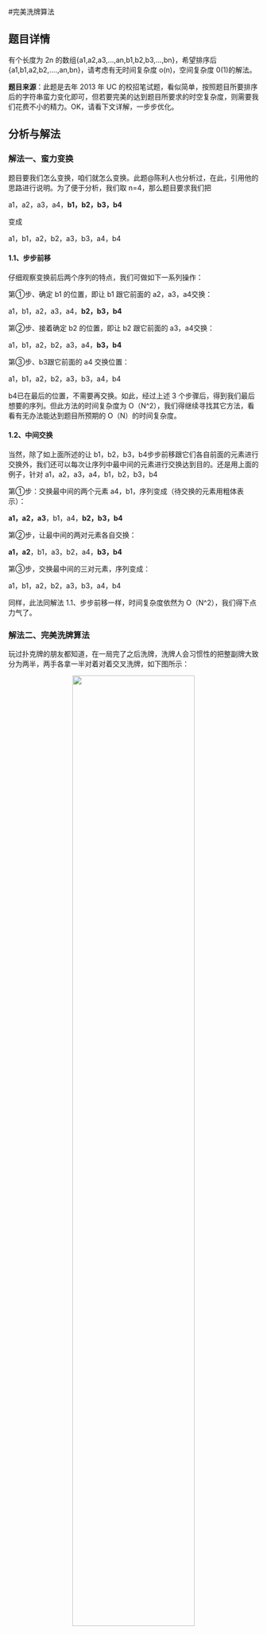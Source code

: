 
#完美洗牌算法

## 题目详情

有个长度为 2n 的数组{a1,a2,a3,...,an,b1,b2,b3,...,bn}，希望排序后{a1,b1,a2,b2,....,an,bn}，请考虑有无时间复杂度 o(n)，空间复杂度 0(1)的解法。

**题目来源**：此题是去年 2013 年 UC 的校招笔试题，看似简单，按照题目所要排序后的字符串蛮力变化即可，但若要完美的达到题目所要求的时空复杂度，则需要我们花费不小的精力。OK，请看下文详解，一步步优化。

## 分析与解法

### 解法一、蛮力变换
题目要我们怎么变换，咱们就怎么变换。此题@陈利人也分析过，在此，引用他的思路进行说明。为了便于分析，我们取 n=4，那么题目要求我们把

   a1，a2，a3，a4，**b1，b2，b3，b4**

变成

   a1，b1，a2，b2，a3，b3，a4，b4

#### 1.1、步步前移
仔细观察变换前后两个序列的特点，我们可做如下一系列操作：

第①步、确定 b1 的位置，即让 b1 跟它前面的 a2，a3，a4交换：

   a1，b1，a2，a3，a4，**b2，b3，b4**

第②步、接着确定 b2 的位置，即让 b2 跟它前面的 a3，a4交换：

   a1，b1，a2，b2，a3，a4，**b3，b4**

第③步、b3跟它前面的 a4 交换位置：

   a1，b1，a2，b2，a3，b3，a4，b4

b4已在最后的位置，不需要再交换。如此，经过上述 3 个步骤后，得到我们最后想要的序列。但此方法的时间复杂度为 O（N^2），我们得继续寻找其它方法，看看有无办法能达到题目所预期的 O（N）的时间复杂度。

#### 1.2、中间交换
当然，除了如上面所述的让 b1，b2，b3，b4步步前移跟它们各自前面的元素进行交换外，我们还可以每次让序列中最中间的元素进行交换达到目的。还是用上面的例子，针对 a1，a2，a3，a4，b1，b2，b3，b4

第①步：交换最中间的两个元素 a4，b1，序列变成（待交换的元素用粗体表示）：

   **a1，a2，a3**，b1，a4，**b2，b3，b4**

第②步，让最中间的两对元素各自交换：

   **a1，a2**，b1，a3，b2，a4，**b3，b4**

第③步，交换最中间的三对元素，序列变成：

   a1，b1，a2，b2，a3，b3，a4，b4

同样，此法同解法 1.1、步步前移一样，时间复杂度依然为 O（N^2），我们得下点力气了。


### 解法二、完美洗牌算法
玩过扑克牌的朋友都知道，在一局完了之后洗牌，洗牌人会习惯性的把整副牌大致分为两半，两手各拿一半对着对着交叉洗牌，如下图所示：

<p align="center">
    <img width="70%" height="70%" src="http://images.iterate.site/blog/image/180707/Kk339eA337.jpg?imageslim">
</p>

如果这副牌用 a1 a2 a3 a4 b1 b2 b3 b4表示（为简化问题，假设这副牌只有 8 张牌），然后一分为二之后，左手上的牌可能是 a1 a2 a3 a4，右手上的牌是 b1 b2 b3 b4，那么在如上图那样的洗牌之后，得到的牌就可能是 b1 a1 b2 a2 b3 a3 b4 a4。

技术来源于生活，2004年，microsoft的 Peiyush Jain在他发表一篇名为：“A Simple In-Place Algorithm for In-Shuffle”的论文中提出了完美洗牌算法。

这个算法解决一个什么问题呢？跟本题有什么联系呢？

Yeah，顾名思义，完美洗牌算法解决的就是一个完美洗牌问题。什么是完美洗牌问题呢？即给定一个数组 a1,a2,a3,...an,b1,b2,b3..bn，最终把它置换成 b1,a1,b2,a2,...bn,an。读者可以看到，这个完美洗牌问题本质上与本题完全一致，只要在完美洗牌问题的基础上对它最后的序列 swap 两两相邻元素即可。

   即：

      a1,a2,a3,...an,b1,b2,b3..bn

通过完美洗牌问题，得到：

      b1,a1,b2,a2,b3,a3...  bn,an

再让上面相邻的元素两两 swap，即可达到本题的要求：

      a1,b1,a2,b2,a3,b3....,an,bn

也就是说，如果我们能通过完美洗牌算法（时间复杂度 O(N)，空间复杂度 O(1)）解决了完美洗牌问题，也就间接解决了本题。

虽然网上已有不少文章对上篇论文或翻译或做解释说明，但对于初学者来说，理解难度实在太大，再者，若直接翻译原文，根本无法看出这个算法怎么一步步得来的，故下文将从完美洗牌算法的最基本的原型开始说起，以让读者能对此算法一目了然。

#### 2.1、位置置换 pefect_shuffle1算法
为方便讨论，我们设定数组的下标从 1 开始，下标范围是[1..2n]。 还是通过之前 n=4的例子，来看下每个元素最终去了什么地方。

  起始序列：a1 a2 a3 a4 b1 b2 b3 b4
  数组下标：1    2   3   4   5   6   7    8
  最终序列：b1 a1 b2 a2 b3 a3 b4 a4

从上面的例子我们能看到，前 n 个元素中，
>
第 1 个元素 a1 到了原第 2 个元素 a2 的位置，即 1->2；
>
第 2 个元素 a2 到了原第 4 个元素 a4 的位置，即 2->4；
>
第 3 个元素 a3 到了原第 6 个元素 b2 的位置，即 3->6；
>
第 4 个元素 a4 到了原第 8 个元素 b4 的位置，即 4->8；
>

那么推广到一般情况即是：前 n 个元素中，第 i 个元素去了 第（2 * i）的位置。

上面是针对前 n 个元素，那么针对后 n 个元素，可以看出：
>
第 5 个元素 b1 到了原第 1 个元素 a1 的位置，即 5->1；
>
第 6 个元素 b2 到了原第 3 个元素 a3 的位置，即 6->3；
>
第 7 个元素 b3 到了原第 5 个元素 b1 的位置，即 7->5；
>
第 8 个元素 b4 到了原第 7 个元素 b3 的位置，即 8->7；

推广到一般情况是，后 n 个元素，第 i 个元素去了第  (2 * (i - n) ) - 1 =  2 * i - (2 * n + 1)  = (2 * i) % (2 * n + 1) 个位置。

再综合到任意情况，任意的第 i 个元素，我们最终换到了 (2 * i) % (2 * n + 1)的位置。为何呢？因为：
>
当 0 < i < n时， 原式= (2i) % (2 * n + 1)  = 2i；
>
当 i > n时，原式(2 * i) % (2 * n + 1)保持不变。

因此，如果题目允许我们再用一个数组的话，我们直接把每个元素放到该放得位置就好了。也就产生了最简单的方法 pefect_shuffle1，参考代码如下：

```c
// 时间 O(n)，空间 O(n) 数组下标从 1 开始
void PefectShuffle1(int *a, int n)
{
    int n2 = n * 2, i, b[N];
    for (i = 1; i <= n2; ++i)
    {
        b[(i * 2) % (n2 + 1)] = a[i];
    }
    for (i = 1; i <= n2; ++i)
    {
        a[i] = b[i];
    }
}
```

但很明显，它的时间复杂度虽然是 O(n)，但其空间复杂度却是 O(n)，仍不符合本题所期待的时间 O(n)，空间 O(1)。我们继续寻找更优的解法。

与此同时，我也提醒下读者，根据上面变换的节奏，我们可以看出有两个圈，
>
一个是 1 -> 2 -> 4 -> 8 -> 7 -> 5 -> 1；
>
一个是 3 -> 6 -> 3。

下文 2.2.1、走圈算法 cycle_leader将再次提到这两个圈。

#### 2.2、完美洗牌算法 perfect_shuffle2
##### 2.2.1、走圈算法 cycle_leader

因为之前 perfect_shuffle1算法未达到时间复杂度 O（N）并且空间复杂度 O（1）的要求，所以我们必须得再找一种新的方法，以期能完美的解决本节开头提出的完美洗牌问题。

 让我们先来回顾一下 2.1节位置置换 perfect_shuffle1算法，还记得我之前提醒读者的关于当 n=4时，通过位置置换让每一个元素到了最后的位置时，所形成的两个圈么？我引用下 2.1节的相关内容：

当 n=4的情况：

  起始序列：a1 a2 a3 a4 b1 b2 b3 b4
  数组下标：1    2   3   4   5   6   7    8
  最终序列：b1 a1 b2 a2 b3 a3 b4 a4

即通过置换，我们得到如下结论：

“于此同时，我也提醒下读者，根据上面变换的节奏，我们可以看出有两个圈，
>
一个是 1 -> 2 -> 4 -> 8 -> 7 -> 5 -> 1；
>
一个是 3 -> 6 -> 3。”

这两个圈可以表示为（1,2,4,8,7,5）和（3,6），且 perfect_shuffle1算法也已经告诉了我们，不管你 n 是奇数还是偶数，每个位置的元素都将变为第（2*i） % （2n+1）个元素：

因此我们只要知道圈里最小位置编号的元素即圈的头部，顺着圈走一遍就可以达到目的，且因为圈与圈是不相交的，所以这样下来，我们刚好走了 O（N）步。

还是举 n=4的例子，且假定我们已经知道第一个圈和第二个圈的前提下，要让 1 2 3 4 5 6 7 8变换成 5 1 6 2 7 3 8 4：

  第一个圈：1 -> 2 -> 4 -> 8 -> 7 -> 5 -> 1
  第二个圈：3 -> 6 -> 3：

  原始数组：1 2 3 4 5 6 7 8
  数组下标：1 2 3 4 5 6 7 8

  走第一圈：5 1 3 2 7 6 8 4
  走第二圈：5 1 6 2 7 3 8 4

上面沿着圈走的算法我们给它取名为 cycle_leader，这部分代码如下：

```c
//数组下标从 1 开始，from是圈的头部，mod是要取模的数 mod 应该为 2 * n + 1，时间复杂度 O(圈长）
void CycleLeader(int *a, int from, int mod)
{
    int t,i;

    for (i = from * 2 % mod; i != from; i = i * 2 % mod)
    {
        t = a[i];
        a[i] = a[from];
        a[from] = t;
    }
}
```

##### 2.2.2、神级结论：若 2*n=（3^k - 1），则可确定圈的个数及各自头部的起始位置

下面我要引用此论文“A Simple In-Place Algorithm for In-Shuffle”的一个结论了，即
对于 2*n = （3^k-1）这种长度的数组，恰好只有 k 个圈，且每个圈头部的起始位置分别是 1,3,9，...3^(k-1)。

论文原文部分为：

<p align="center">
    <img width="70%" height="70%" src="http://images.iterate.site/blog/image/180707/j6Hkmhm0i3.jpg?imageslim">
</p>

也就是说，利用上述这个结论，我们可以解决这种特殊长度 2*n = （3^k-1）的数组问题，那么若给定的长度 n 是任意的咋办呢？此时，我们可以采取分而治之算法的思想，把整个数组一分为二，即拆分成两个部分：

让一部分的长度满足神级结论：若 2*m = （3^k-1），则恰好 k 个圈，且每个圈头部的起始位置分别是 1,3,9，...3^(k-1)。其中 m < n，m往神级结论所需的值上套；

剩下的 n-m部分单独计算；

当把 n 分解成 m 和 n-m两部分后，原始数组对应的下标如下（为了方便描述，我们依然只需要看数组下标就够了）：

  原始数组下标：1..m m+1.. n，   n+1 .. n+m, n+m+1,..2*n

且为了能让前部分的序列满足神级结论 2*m = （3^k-1），我们可以把中间那两段长度为 n-m和 m 的段交换位置，即相当于把 m+1..n，n+1..n+m的段循环右移 m 次（为什么要这么做？因为如此操作后，数组的前部分的长度为 2m，而根据神级结论：当 2m=3^k-1时，可知这长度 2m 的部分恰好有 k 个圈）。

而如果读者看过本系列第一章、左旋转字符串的话，就应该意识到循环位移是有 O（N）的算法的，其思想即是把前 n-m个元素（m+1.. n）和后 m 个元素（n+1 .. n+m）先各自翻转一下，再将整个段（m+1.. n，   n+1 .. n+m）翻转下。

这个翻转的代码如下：

```c
//翻转字符串时间复杂度 O(to - from)
void reverse(int *a, int from, int to)
{
    int t;
    for (; from < to; ++from, --to)
    {
        t = a[from];
        a[from] = a[to];
        a[to] = t;
    }
}

//循环右移 num 位 时间复杂度 O(n)
void RightRotate(int *a, int num, int n)
{
    reverse(a, 1, n - num);
    reverse(a, n - num + 1, n);
    reverse(a, 1, n);
}
```

翻转后，得到的目标数组的下标为：

     目标数组下标：1..m n+1..n+m    m+1 .. n       n+m+1,..2*n

OK，理论讲清楚了，再举个例子便会更加一目了然。当给定 n=7时，若要满足神级结论 2*n=3^k-1，k只能取 2，继而推得 n‘=m=4。

     原始数组：a1 a2 a3 a4       a5 a6 a7     b1 b2 b3 b4   b5 b6 b7

既然 m=4，即让上述数组中有下划线的两个部分交换，得到：

    目标数组：a1 a2 a3 a4    b1 b2 b3 b4      a5 a6 a7     b5 b6 b7

继而目标数组中的前半部分 a1 a2 a3 a4 b1 b2 b3 b4部分可以用 2.2.1、走圈算法 cycle_leader搞定，于此我们最终求解的 n 长度变成了 n’=3，即 n 的长度减小了 4，单独再解决后半部分 a5 a6 a7 b5 b6 b7即可。

##### 2.2.3、完美洗牌算法 perfect_shuffle3

从上文的分析过程中也就得出了我们的完美洗牌算法，其算法流程为：
>
输入数组　A[1..2 * n]
>
step 1 找到 2 * m = 3^k - 1 使得 3^k <= 2 * n < 3^(k +1)
>
step 2 把 a[m + 1..n + m]那部分循环移 m 位
>
step 3 对每个 i = 0,1,2..k - 1，3^i是个圈的头部，做 cycle_leader算法，数组长度为 m，所以对 2 * m + 1取模。
>
step 4 对数组的后面部分 A[2 * m + 1.. 2 * n]继续使用本算法, 这相当于 n 减小了 m。

上述算法流程对应的论文原文为：

以上各个步骤对应的时间复杂度分析如下：
>
因为循环不断乘 3 的，所以时间复杂度 O(logn)
>
循环移位 O(n)
>
每个圈，每个元素只走了一次，一共 2*m个元素，所以复杂度 omega(m), 而 m < n，所以 也在 O(n)内。
T(n - m)
>
因此总的时间复杂度为 T(n) = T(n - m) + O(n) ，m = omega(n) ，解得：T(n) = O(n)。

此完美洗牌算法实现的参考代码如下：

```c
//copyright@caopengcs 8/24/2013
//时间 O(n)，空间 O(1)
void PerfectShuffle2(int *a, int n)
{
    int n2, m, i, k, t;
    for (; n > 1;)
    {
        // step 1
        n2 = n * 2;
        for (k = 0, m = 1; n2 / m >= 3; ++k, m *= 3)
          ;
        m /= 2;
        // 2m = 3^k - 1 , 3^k <= 2n < 3^(k + 1)

        // step 2
        right_rotate(a + m, m, n);

        // step 3
        for (i = 0, t = 1; i < k; ++i, t *= 3)
        {
          cycle_leader(a , t, m * 2 + 1);
        }

        //step 4
        a += m * 2;
        n -= m;

    }
    // n = 1
    t = a[1];
    a[1] = a[2];
    a[2] = t;
}
```

##### 2.2.4、perfect_shuffle2算法解决其变形问题

啊哈！以上代码即解决了完美洗牌问题，那么针对本章要解决的其变形问题呢？是的，如本章开头所说，在完美洗牌问题的基础上对它最后的序列 swap 两两相邻元素即可，代码如下：

```c
//copyright@caopengcs 8/24/2013
//时间复杂度 O(n)，空间复杂度 O(1)，数组下标从 1 开始，调用 perfect_shuffle3
void shuffle(int *a, int n)
{
    int i, t, n2 = n * 2;
    PerfectShuffle2(a, n);
    for (i = 2; i <= n2; i += 2)
    {
        t = a[i - 1];
        a[i - 1] = a[i];
        a[i] = t;
   }
}
```

上述的这个“在完美洗牌问题的基础上对它最后的序列 swap 两两相邻元素”的操作（当然，你也可以让原数组第一个和最后一个不变，中间的 2 * (n - 1)项用原始的标准完美洗牌算法做），只是在完美洗牌问题时间复杂度 O(N)空间复杂度 O(1)的基础上再增加 O(N)的时间复杂度，故总的时间复杂度 O(N)不变，且理所当然的保持了空间复杂度 O(1)。至此，咱们的问题得到了圆满解决！


## 问题扩展
### 神级结论是如何来的？

我们的问题得到了解决，但本章尚未完，即决定完美洗牌算法的神级结论：若 2*n=（3^k - 1），则恰好只有 k 个圈，且每个圈头部的起始位置分别是 1,3,9，...3^(k-1)，是如何来的呢？

<p align="center">
    <img width="70%" height="70%" src="http://images.iterate.site/blog/image/180708/AHgbm6k07J.png?imageslim">
</p>

要证明这个结论的关键就是：这所有的圈合并起来必须包含从 1 到 M 之间的所有正数，一个都不能少。这个证明有点麻烦，因为证明过程中会涉及到群论等数论知识，但再远的路一步步走也能到达。

首先，让咱们明确以下相关的概念，定理，及定义（搞清楚了这些东西，咱们便证明了一大半）：
>
概念 1    mod表示对一个数取余数，比如 3 mod 5 =3，5 mod 3 =2；
>
定义 1    欧拉函数ϕ(m) 表示为不超过 m（即小于等于 m）的数中，与 m 互素的正整数个数
>
定义 2    若ϕ(m)=Ordm(a) 则称 a 为 m 的原根，其中 Ordm(a)定义为：a ^d （ mod m），其中 d=0,1,2,3…，但取让等式成立的最小的那个 d。

结合上述定义 1、定义 2 可知，2是 3 的原根，因为 2^0 mod 3 = 1, 2^1 mod 3 = 2, 2^2 mod 3 = 1, 2^3 mod 3 = 2，{a^0 mod m，a^1 mod m，a^2}得到集合 S={1,2}，包含了所有和 3 互质的数，也即 d=ϕ(2)=2，满足原根定义。

而 2 不是 7 的原根，这是因为 2^0 mod 7 = 1, 2^1 mod 7 = 2, 2^2 mod 7 = 4, 2^3 mod 7 = 1，2^4 mod 7 = 2，2^5 mod 7 = 4，2^6 mod 7 = 1，从而集合 S={1,2,4}中始终只有 1、2、4三种结果，而没包含全部与 7 互质的数（3、6、5便不包括）,，即 d=3，但ϕ(7)=6，从而 d != ϕ(7)，不满足原根定义。

 再者，如果说一个数 a，是另外一个数 m 的原根，代表集合 S = {a^0 mod m, a^1 mod m, a^2 mod m…… }，得到的集合包含了所有小于 m 并且与 m 互质的数，否则 a 便不是 m 的原根。而且集合 S = {a^0 mod m, a^1 mod m, a^2 mod m…… }中可能会存在重复的余数，但当 a 与 m 互质的时候，得到的{a^0 mod m, a^1 mod m, a^2 mod m}集合中，保证了第一个数是 a^0 mod m，故第一次发现重复的数时，这个重复的数一定是 1，也就是说，出现余数循环一定是从开头开始循环的。
>
定义 3    对模指数，a对模 m 的原根定义为 $Ord_m(a)=d$ ,$st:a^d\equiv 1(mod 9)$ 中最小的正整数 d

再比如，2是 9 的原根，因为 $2^d\equiv 1(mod 9)$ ，为了让 $2^d$ 除以 9 的余数恒等于 1，可知最小的正整数 d=6，而ϕ(m)=6，满足原根的定义。
>
定理 1    同余定理：两个整数 a，b，若它们除以正整数 m 所得的余数相等，则称 a，b对于模 m 同余，记作 $a\equiv b(mod\,m)$ ，读做 a 与 b 关于模 m 同余。
>
定理 2    当 p 为奇素数且 a 是 $p^2$ 的原根时⇒ a也是 $p^k$ 的原根
>
定理 3    费马小定理：如果 a 和 m 互质，那么 a^ϕ(m) mod m = 1
>
定理 4    若(a,m)=1 且 a 为 m 的原根，那么 a 是(Z/mZ)*的生成元。

取 a = 2, m = 3。

我们知道 2 是 3 的原根，2是 9 的原根，我们定义 S(k)表示上述的集合 S，并且取 x = 3^k（x表示为集合 S 中的数）。

 所以：

      S(1) = {1, 2}
      S(2) = {1, 2, 4, 8, 7, 5}
我们没改变圈元素的顺序，由前面的结论 S(k)恰好是一个圈里的元素，且认为从 1 开始循环的，也就是说从 1 开始的圈包含了所有与 3^k互质的数。

那与 3^k不互质的数怎么办？如果 0 < i < 3^k与 3^k不互质，那么 i 与 3^k的最大公约数一定是 3^t的形式（只包含约数 3)，并且 t < k。即 gcd(i , 3^k) = 3^t，等式两边除以个 3 ^ t，即得 gcd( i/(3^t)，3^(k - t) )  = 1， i/(3^t) 都与 3^(k - t) 互质了，并且 i / (3^t) < 3^(k - t), 根据 S(k)的定义，可见 i/(3^t) 在集合 S(k - t)中。

同理，任意 S(k - t)中的数 x，都满足 gcd(x , 3^k)  = 1，于是 gcd(3^k , x* 3^t) = 3 ^ t, 并且 x*3^t < 3^k。可见 S(k - t)中的数 x*3^t 与 i形成了一一对应的关系。

也就是说 S(k - t)里每个数 x* 3^t形成的新集合包含了所有与 3^k的最大公约数为 3^t的数，它也是一个圈，原先圈的头部是 1，这个圈的头部是 3^t。

于是，对所有的小于 3^k的数，根据它和 3^k的最大公约数，我们都把它分配到了一个圈里去了，且 k 个圈包含了所有的小于 3^k的数。

下面，举个例子，如 caopengcs 所说，当我们取“a = 2, m = 3时，

我们知道 2 是 3 的原根，2是 9 的原根，我们定义 S(k)表示上述的集合 S，并且 x= 3^k。

所以 S(1) = {1, 2}

S(2) = {1, 2, 4, 8, 7, 5}

比如 k = 3。 我们有：

S(3) = {1, 2 ,4 , 8, 16, 5, 10, 20, 13, 26, 25, 23, 19, 11, 22, 17, 7, 14} 包含了小于 27 且与 27 互质的所有数，圈的首部为 1，这是原根定义决定的。

那么与 27 最大公约数为 3 的数，我们用 S(2)中的数乘以 3 得到。 S(2) * 3 = {3, 6, 12, 24, 21, 15}, 圈中元素的顺序没变化，圈的首部是 3。

与 27 最大公约数为 9 的数，我们用 S(1)中的数乘以 9 得到。 S(1) * 9 = {9, 18}, 圈中得元素的顺序没变化，圈的首部是 9。

因为每个小于 27 的数和 27 的最大公约数只有 1, 3, 9这 3 种情况，又由于前面所证的一一对应的关系，所以 S(2) * 3包含了所有小于 27 且与 27 的最大公约数为 3 的数，S(1) * 9 包含了所有小于 27 且和 27 的最大公约数为 9 的数。”

换言之，若定义为整数，假设/N定义为整数 Z 除以 N 后全部余数的集合，包括{0...N-1}等 N 个数，而（/N)*则定义为这 Z/N中{0...N-1}这 N 个余数内与 N 互质的数集合。

则当 n=13时，2n+1=27，即得/N =｛0,1,2,3,.....,26}，（/N)*相当于就是｛0,1,2,3,.....,26}中全部与 27 互素的数的集合；

而 2^k(mod 27)可以把（/27)*取遍，故可得这些数分别在以下 3 个圈内：

取头为 1，（/27)*＝｛1,2,4,8,16,5,10,20,13,26,25,23,19,11,22,17,7,14｝，也就是说，与 27 互素且小于 27 的正整数集合为{1,2,4,8,16,5,10,20,13,26,25,23,19,11,22,17,7,14}，因此ϕ(m) = ϕ(27)=18, 从而满足 $a^d\equiv 1(mod\,m)$ 的最小 d = 18，故得出 2 为 27 的原根；

取头为 3，就可以得到｛3,6,12,24,21,15｝，这就是以 3 为头的环，这个圈的特点是所有的数都是 3 的倍数，且都不是 9 的倍数。为什么呢？因为 2^k和 27 互素。

具体点则是：如果 3×2^k除 27 的余数能够被 9 整除，则有一个 n 使得 3*2^k=9n(mod 27)，即 3*2^k－9n能够被 27 整除，从而 3*2^k－9n＝27m，其中 n，m为整数，这样一来，式子约掉一个 3，我们便能得到 2^k＝9m＋3n，也就是说，2^k是 3 的倍数，这与 2^k与 27 互素是矛盾的，所以，3×2^k除 27 的余数不可能被 9 整除。

 此外，2^k除以 27 的余数可以是 3 的倍数以外的所有数，所以，2^k除以 27 的余数可以为 1,2,4,5,7,8，当余数为 1 时，即存在一个 k 使得 2^k-1=27m，m为整数。

式子两边同时乘以 3 得到：3*2^k-3=81m是 27 的倍数，从而 3*2^k除以 27 的余数为 3；

同理，当余数为 2 时，2^k - 2 = 27m，=> 3*2^k- 6 =81m，从而 3*2^k除以 27 的余数为 6；

当余数为 4 时，2^k - 4 = 37m，=> 3*2^k - 12 =81m，从而 3*2^k除以 27 的余数为 12；

同理，可以取到 15，21，24。从而也就印证了上面的结论：取头为 3，就可以得到｛3,6,12,24,21,15｝。
取 9 为头，这就很简单了，这个圈就是｛9,18}

你会发现，小于 27 的所有自然数，要么在第一个圈里面，也就是那些和 27 互素的数；要么在第二个圈里面，也就是那些是 3 的倍数，但不是 9 的倍数的数；要么在第三个圈里面，也就是是 9 倍数的数，而之所以能够这么做，就是因为 2 是 27 的本原根。证明完毕。

最后，咱们也再验证下上述过程：

因为 $i\in\{1,2,\ldots,2n\}$ ，故：

i  = 1  2  3  4   5   6   7  8   9  10 11 12 13 14 15 16 17 18 19 20 21 22 23 24 25 26 27

由于 n=13，2n+1 = 27，据此 $i\rightarrow 2i(mod(2n+1))$ 公式可知，上面第 i 位置的数将分别变成下述位置的：

i  = 2  4  6  8  10 12 14 16 18 20 22 24 26  1   3   5  7   9  11 13 15 17 19 21 23 25  0

根据 i 和 i‘ 前后位置的变动，我们将得到 3 个圈：

       1->2->4->8->16->5->10->20->13->26->25->23->19->11->22->17->7->14->1；
       3->6->12->24->21->15->3
       9->18->9
没错，这 3 个圈的数字与咱们之前得到的 3 个圈一致吻合，验证完毕。

## 举一反三

至此，本章开头提出的问题解决了，完美洗牌算法的证明也证完了，是否可以止步了呢？OH，NO！读者有无思考过下述问题：

1、既然完美洗牌问题是给定输入：a1,a2,a3,……aN,b1,b2,b3,……bN，要求输出：b1,a1,b2,a2,……bN,aN；那么有无考虑过它的逆问题：即给定 b1,a1,b2,a2,……bN,aN,，要求输出 a1,a2,a3,……aN,b1,b2,b3,……bN ？

2、完美洗牌问题是两手洗牌，假设有三只手同时洗牌呢？那么问题将变成：输入是 a1,a2,……aN, b1,b2,……bN, c1,c2,……cN，要求输出是 c1,b1,a1,c2,b2,a2,……cN,bN,aN，这个时候，怎么处理？
